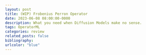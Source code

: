 ```yaml
---
layout: post
title: (WIP) Frobenius Perron Operator
date: 2023-06-08 08:00:00-0000
description: What you need when Diffusion Models make no sense.
tags: OperatorML
categories: review
related_posts: false
bibliography: 
urlcolor: "blue"
---
```

